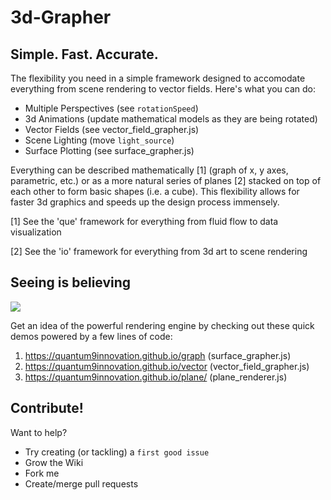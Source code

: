 # 3d-Grapher

## Simple. Fast. Accurate.
The flexibility you need in a simple framework designed to accomodate everything from scene rendering to vector fields.
Here's what you can do:
 - Multiple Perspectives (see `rotationSpeed`)
 - 3d Animations (update mathematical models as they are being rotated)
 - Vector Fields (see vector_field_grapher.js)
 - Scene Lighting (move `light_source`)
 - Surface Plotting (see surface_grapher.js)
 
Everything can be described mathematically [1] (graph of x, y axes, parametric, etc.) or as a more natural series of planes [2] stacked on top of each other to form basic shapes (i.e. a cube). This flexibility allows for faster 3d graphics and speeds up the design process immensely.

[1] See the 'que' framework for everything from fluid flow to data visualization
<br>

[2] See the 'io' framework for everything from 3d art to scene rendering

## Seeing is believing

<img src="https://i.ibb.co/KyvskN7/temp.png" />

Get an idea of the powerful rendering engine by checking out these quick demos powered by a few lines of code:

1. https://quantum9innovation.github.io/graph (surface_grapher.js)
2. https://quantum9innovation.github.io/vector (vector_field_grapher.js)
3. https://quantum9innovation.github.io/plane/ (plane_renderer.js)

## Contribute!

Want to help? 
 - Try creating (or tackling) a `first good issue`
 - Grow the Wiki
 - Fork me
 - Create/merge pull requests
